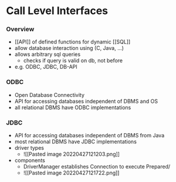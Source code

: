 # Call Level Interfaces
### Overview
+ [[API]] of defined functions for dynamic [[SQL]]
+ allow database interaction using (C, Java, ...)
+ allows arbitrary sql queries
	+ checks if query is valid on db, not before
+ e.g. ODBC, JDBC, DB-API

### ODBC
+ Open Database Connectivity
+ API for accessing databases independent of DBMS and OS
+ all relational DBMS have ODBC implementations

### JDBC
+ API for accessing databases independent of DBMS from Java
+ most relational DBMS have JDBC implementations
+ driver types
	+ ![[Pasted image 20220427121203.png]]
+ components
	+ DriverManager establishes Connection to execute Prepared/ 
	+ ![[Pasted image 20220427121722.png]]